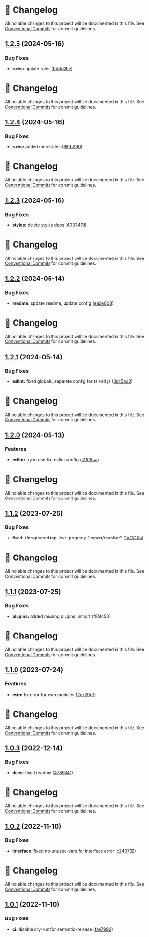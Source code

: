 <!-- markdownlint-disable --><!-- textlint-disable -->

# 📓 Changelog

All notable changes to this project will be documented in this file. See
[Conventional Commits](https://conventionalcommits.org) for commit guidelines.

## [1.2.5](https://github.com/DmytroMysak/eslint-config-base/compare/v1.2.4...v1.2.5) (2024-05-16)

### Bug Fixes

- **rules:** update rules ([bb6d2be](https://github.com/DmytroMysak/eslint-config-base/commit/bb6d2be2e60ba677f53f732b729667f47c6055ba))

<!-- markdownlint-disable --><!-- textlint-disable -->

# 📓 Changelog

All notable changes to this project will be documented in this file. See
[Conventional Commits](https://conventionalcommits.org) for commit guidelines.

## [1.2.4](https://github.com/DmytroMysak/eslint-config-base/compare/v1.2.3...v1.2.4) (2024-05-16)

### Bug Fixes

- **rules:** added more rules ([89fb290](https://github.com/DmytroMysak/eslint-config-base/commit/89fb290341709dce9a8b33b9e6f7623ba5d90a0a))

<!-- markdownlint-disable --><!-- textlint-disable -->

# 📓 Changelog

All notable changes to this project will be documented in this file. See
[Conventional Commits](https://conventionalcommits.org) for commit guidelines.

## [1.2.3](https://github.com/DmytroMysak/eslint-config-base/compare/v1.2.2...v1.2.3) (2024-05-16)

### Bug Fixes

- **styles:** delete styles deps ([403347d](https://github.com/DmytroMysak/eslint-config-base/commit/403347dc5ee4b7a79b55e357162d331d6b93b158))

<!-- markdownlint-disable --><!-- textlint-disable -->

# 📓 Changelog

All notable changes to this project will be documented in this file. See
[Conventional Commits](https://conventionalcommits.org) for commit guidelines.

## [1.2.2](https://github.com/DmytroMysak/eslint-config-base/compare/v1.2.1...v1.2.2) (2024-05-14)

### Bug Fixes

- **readme:** update readme, update config ([ea0e008](https://github.com/DmytroMysak/eslint-config-base/commit/ea0e008f97e5666342308244e640469feca404b5))

<!-- markdownlint-disable --><!-- textlint-disable -->

# 📓 Changelog

All notable changes to this project will be documented in this file. See
[Conventional Commits](https://conventionalcommits.org) for commit guidelines.

## [1.2.1](https://github.com/DmytroMysak/eslint-config-base/compare/v1.2.0...v1.2.1) (2024-05-14)

### Bug Fixes

- **eslint:** fixed globals, separate config for ts and js ([3bc5ac3](https://github.com/DmytroMysak/eslint-config-base/commit/3bc5ac391732eff6ef2dcf3569cf771e32455380))

<!-- markdownlint-disable --><!-- textlint-disable -->

# 📓 Changelog

All notable changes to this project will be documented in this file. See
[Conventional Commits](https://conventionalcommits.org) for commit guidelines.

## [1.2.0](https://github.com/DmytroMysak/eslint-config-base/compare/v1.1.2...v1.2.0) (2024-05-13)

### Features

- **eslint:** try to use flat eslint config ([d18f9ca](https://github.com/DmytroMysak/eslint-config-base/commit/d18f9cae3aabf6634dad2b05d343a1ee531f486e))

<!-- markdownlint-disable --><!-- textlint-disable -->

# 📓 Changelog

All notable changes to this project will be documented in this file. See
[Conventional Commits](https://conventionalcommits.org) for commit guidelines.

## [1.1.2](https://github.com/DmytroMysak/eslint-config-base/compare/v1.1.1...v1.1.2) (2023-07-25)

### Bug Fixes

- fixed: Unexpected top-level property "import/resolver" ([1c2620a](https://github.com/DmytroMysak/eslint-config-base/commit/1c2620a58d911a2547d2cc9c5b3856fcafb93c65))

<!-- markdownlint-disable --><!-- textlint-disable -->

# 📓 Changelog

All notable changes to this project will be documented in this file. See
[Conventional Commits](https://conventionalcommits.org) for commit guidelines.

## [1.1.1](https://github.com/DmytroMysak/eslint-config-base/compare/v1.1.0...v1.1.1) (2023-07-25)

### Bug Fixes

- **plugins:** added missing plugins: import ([f85fc50](https://github.com/DmytroMysak/eslint-config-base/commit/f85fc50f05d217a29d03deb5832fe0d93791a599))

<!-- markdownlint-disable --><!-- textlint-disable -->

# 📓 Changelog

All notable changes to this project will be documented in this file. See
[Conventional Commits](https://conventionalcommits.org) for commit guidelines.

## [1.1.0](https://github.com/DmytroMysak/eslint-config-base/compare/v1.0.3...v1.1.0) (2023-07-24)

### Features

- **esm:** fix error for esm modules ([2c520df](https://github.com/DmytroMysak/eslint-config-base/commit/2c520dfe5af52b391a2dd9a52a6107e9bf6e6b18))

<!-- markdownlint-disable --><!-- textlint-disable -->

# 📓 Changelog

All notable changes to this project will be documented in this file. See
[Conventional Commits](https://conventionalcommits.org) for commit guidelines.

## [1.0.3](https://github.com/DmytroMysak/eslint-config-base/compare/v1.0.2...v1.0.3) (2022-12-14)

### Bug Fixes

- **docs:** fixed readme ([4786d41](https://github.com/DmytroMysak/eslint-config-base/commit/4786d418fe2365bb6da61f07a9dbf8300a483800))

<!-- markdownlint-disable --><!-- textlint-disable -->

# 📓 Changelog

All notable changes to this project will be documented in this file. See
[Conventional Commits](https://conventionalcommits.org) for commit guidelines.

## [1.0.2](https://github.com/DmytroMysak/eslint-config-base/compare/v1.0.1...v1.0.2) (2022-11-10)

### Bug Fixes

- **interface:** fixed no-unused-vars for interfece error ([c240732](https://github.com/DmytroMysak/eslint-config-base/commit/c2407325e93570ca7ef25d5dbb5b4ce0c06b6928))

<!-- markdownlint-disable --><!-- textlint-disable -->

# 📓 Changelog

All notable changes to this project will be documented in this file. See
[Conventional Commits](https://conventionalcommits.org) for commit guidelines.

## [1.0.1](https://github.com/DmytroMysak/eslint-config-base/compare/v1.0.0...v1.0.1) (2022-11-10)

### Bug Fixes

- **ci:** disable dry-run for semantic-release ([fae7992](https://github.com/DmytroMysak/eslint-config-base/commit/fae79929620b89e59f17bc5e43c7a3f5b16350f7))
